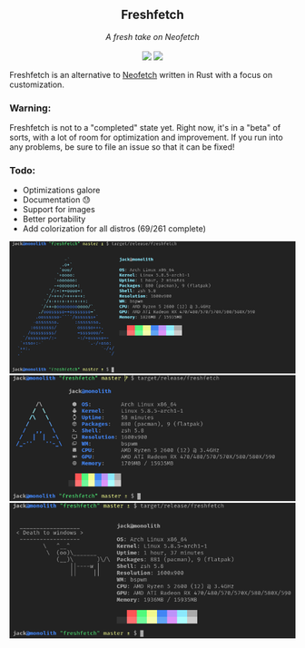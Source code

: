 <h2 align="center">Freshfetch</h2>
<p align="center">
<i>A fresh take on Neofetch</i>
<br>
<br>
<a href="./LICENSE.md"><img src="https://img.shields.io/badge/license-MIT-blue.svg"></a>
<a href="https://github.com/k4rakara/freshfetch/releases"><img src="https://img.shields.io/github/release/freshfetch/freshfetch.svg"></a>
</p>

Freshfetch is an alternative to [Neofetch](https://github.com/dylanaraps/neofetch)
written in Rust with a focus on customization.

### Warning:
Freshfetch is not to a "completed" state yet. Right now, it's in a "beta" of
sorts, with a lot of room for optimization and improvement. If you run into any
problems, be sure to file an issue so that it can be fixed!

### Todo:

 - Optimizations galore
 - Documentation :sweat:
 - Support for images
 - Better portability
 - Add colorization for all distros (69/261 complete)

<p align="center">
<img alt="An example configuration" src="./readme/config-1.png"/>
<img alt="An example configuration" src="./readme/config-2.png"/>
<img alt="An example configuration" src="./readme/config-3.png"/>
</p>


